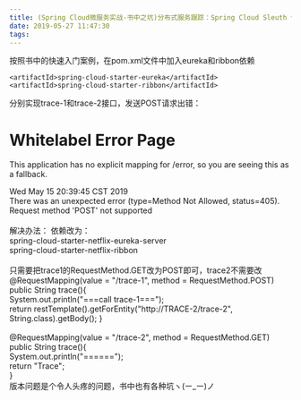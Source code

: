 ```yaml
---
title: (Spring Cloud微服务实战-书中之坑)分布式服务跟踪：Spring Cloud Sleuth 快速入门
date: 2019-05-27 11:47:30
tags:
---
```


按照书中的快速入门案例，在pom.xml文件中加入eureka和ribbon依赖

    <artifactId>spring-cloud-starter-eureka</artifactId>
    <artifactId>spring-cloud-starter-ribbon</artifactId>
分别实现trace-1和trace-2接口，发送POST请求出错：
<br>

<html><body><h1>Whitelabel Error Page</h1><p>This application has no explicit mapping for /error, so you are seeing this as a fallback.</p><div id='created'>Wed May 15 20:39:45 CST 2019</div><div>There was an unexpected error (type=Method Not Allowed, status=405).</div><div>Request method &#39;POST&#39; not supported</div></body></html>
<br>
解决办法：
依赖改为：<br>
<artifactId>spring-cloud-starter-netflix-eureka-server</artifactId><br>
<artifactId>spring-cloud-starter-netflix-ribbon</artifactId>
<br><br>
只需要把trace1的RequestMethod.GET改为POST即可，trace2不需要改<br>
@RequestMapping(value = "/trace-1", method = RequestMethod.POST)<br>
    public String trace(){<br>
        System.out.println("===call trace-1===");<br>
        return restTemplate().getForEntity("http://TRACE-2/trace-2", String.class).getBody();
    }<br><br>
 @RequestMapping(value = "/trace-2", method = RequestMethod.GET)<br>
    public String trace(){<br>
        System.out.println("===<call trace-2>===");<br>
        return "Trace";<br>
    }<br>
    版本问题是个令人头疼的问题，书中也有各种坑ヽ(ー_ー)ノ
